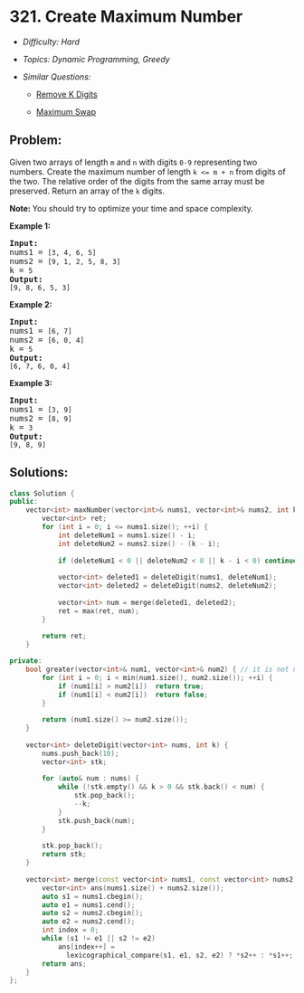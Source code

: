 # 321. Create Maximum Number

* *Difficulty: Hard*

* *Topics: Dynamic Programming, Greedy*

* *Similar Questions:*

  * [Remove K Digits](remove-k-digits.md)

  * [Maximum Swap](maximum-swap.md)

## Problem:

<p>Given two arrays of length <code>m</code> and <code>n</code> with digits <code>0-9</code> representing two numbers. Create the maximum number of length <code>k &lt;= m + n</code> from digits of the two. The relative order of the digits from the same array must be preserved. Return an array of the <code>k</code> digits.</p>

<p><strong>Note: </strong>You should try to optimize your time and space complexity.</p>

<p><b>Example 1:</b></p>

<pre>
<strong>Input:</strong>
nums1 = <code>[3, 4, 6, 5]</code>
nums2 = <code>[9, 1, 2, 5, 8, 3]</code>
k = <code>5</code>
<strong>Output:</strong>
<code>[9, 8, 6, 5, 3]</code></pre>

<p><b>Example 2:</b></p>

<pre>
<strong>Input:</strong>
nums1 = <code>[6, 7]</code>
nums2 = <code>[6, 0, 4]</code>
k = <code>5</code>
<strong>Output:</strong>
<code>[6, 7, 6, 0, 4]</code></pre>

<p><b>Example 3:</b></p>

<pre>
<strong>Input:</strong>
nums1 = <code>[3, 9]</code>
nums2 = <code>[8, 9]</code>
k = <code>3</code>
<strong>Output:</strong>
<code>[9, 8, 9]</code>
</pre>
## Solutions:

```c++
class Solution {
public:
    vector<int> maxNumber(vector<int>& nums1, vector<int>& nums2, int k) {
        vector<int> ret;
        for (int i = 0; i <= nums1.size(); ++i) {
            int deleteNum1 = nums1.size() - i;
            int deleteNum2 = nums2.size() - (k - i);
            
            if (deleteNum1 < 0 || deleteNum2 < 0 || k - i < 0) continue; // sanity check
            
            vector<int> deleted1 = deleteDigit(nums1, deleteNum1);
            vector<int> deleted2 = deleteDigit(nums2, deleteNum2);
           
            vector<int> num = merge(deleted1, deleted2);
            ret = max(ret, num);
        }
       
        return ret;
    }

private:
    bool greater(vector<int>& num1, vector<int>& num2) { // it is not necessary to define it ourself
        for (int i = 0; i < min(num1.size(), num2.size()); ++i) {
            if (num1[i] > num2[i])  return true;
            if (num1[i] < num2[i])  return false;
        }
        
        return (num1.size() >= num2.size());
    }
    
    vector<int> deleteDigit(vector<int> nums, int k) {
        nums.push_back(10);
        vector<int> stk;
        
        for (auto& num : nums) {
            while (!stk.empty() && k > 0 && stk.back() < num) {
                stk.pop_back();
                --k;
            }
            stk.push_back(num);
        }
        
        stk.pop_back();
        return stk;
    }
    
    vector<int> merge(const vector<int> nums1, const vector<int> nums2) {
        vector<int> ans(nums1.size() + nums2.size());
        auto s1 = nums1.cbegin();
        auto e1 = nums1.cend();
        auto s2 = nums2.cbegin();
        auto e2 = nums2.cend();        
        int index = 0;
        while (s1 != e1 || s2 != e2)
            ans[index++] = 
              lexicographical_compare(s1, e1, s2, e2) ? *s2++ : *s1++;
        return ans;
    }
};
```
